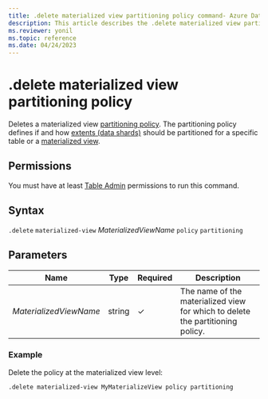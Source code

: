 ```yaml
---
title: .delete materialized view partitioning policy command- Azure Data Explorer
description: This article describes the .delete materialized view partitioning policy command in Azure Data Explorer.
ms.reviewer: yonil
ms.topic: reference
ms.date: 04/24/2023
---
```

# .delete materialized view partitioning policy

Deletes a materialized view [partitioning policy](partitioningpolicy.md). The partitioning policy defines if and how [extents (data shards)](../management/extents-overview.md) should be partitioned for a specific table or a [materialized view](materialized-views/materialized-view-overview.md).

## Permissions

You must have at least [Table Admin](access-control/role-based-access-control.md) permissions to run this command.

## Syntax

`.delete` `materialized-view` *MaterializedViewName* `policy` `partitioning`

## Parameters

|Name|Type|Required|Description|
|--|--|--|--|
|*MaterializedViewName*|string|&check;|The name of the materialized view for which to delete the partitioning policy.|

### Example

Delete the policy at the materialized view level:

```kusto
.delete materialized-view MyMaterializeView policy partitioning 
```
